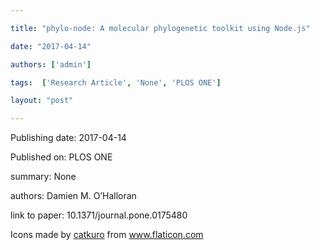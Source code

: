 ---
title: "phylo-node: A molecular phylogenetic toolkit using Node.js"
date: "2017-04-14"
authors: ['admin']
tags:  ['Research Article', 'None', 'PLOS ONE']
layout: "post"
---
Publishing date: 2017-04-14

Published on: PLOS ONE

summary: None

authors: Damien M. O’Halloran

link to paper: 10.1371/journal.pone.0175480

Icons made by <a href="https://www.flaticon.com/free-icon/bookshelves_3576884" title="catkuro">catkuro</a> from <a href="https://www.flaticon.com/" title="Flaticon"> www.flaticon.com</a>